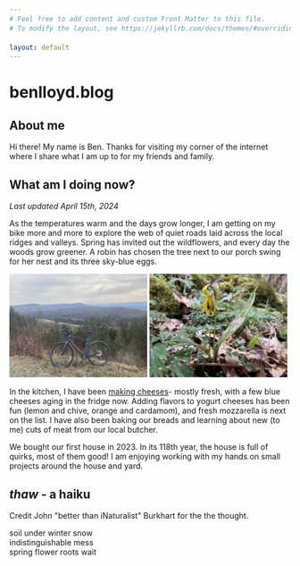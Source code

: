 ```yaml
---
# Feel free to add content and custom Front Matter to this file.
# To modify the layout, see https://jekyllrb.com/docs/themes/#overriding-theme-defaults

layout: default
---
```


# benlloyd.blog

## About me

Hi there! My name is Ben. Thanks for visiting my corner of the internet where I share what I am up to for my friends and family.

## What am I doing now?

*Last updated April 15th, 2024*

As the temperatures warm and the days grow longer, I am getting on my bike more and more to explore the web of quiet roads laid across the local ridges and valleys. Spring has invited out the wildflowers, and every day the woods grow greener. A robin has chosen the tree next to our porch swing for her nest and its three sky-blue eggs.

<div class="image-with-description">
    <img src="/assets/images/2024.04.15-bike-mower.JPEG" alt="Bike in Mower Tract" style="width: 49%; height: auto;"> <img src="/assets/images/2024.04.15-trout-lily.JPEG" alt="Trout lily" style="width: 49%; height: auto;">
</div>

In the kitchen, I have been [making cheeses](/cheese.html)- mostly fresh, with a few blue cheeses aging in the fridge now. Adding flavors to yogurt cheeses has been fun (lemon and chive, orange and cardamom), and fresh mozzarella is next on the list. I have also been baking our breads and learning about new (to me) cuts of meat from our local butcher.

We bought our first house in 2023. In its 118th year, the house is full of quirks, most of them good! I am enjoying working with my hands on small projects around the house and yard.

## *thaw* - a haiku
Credit John "better than iNaturalist" Burkhart for the the thought.

<div class="poetry">
soil under winter snow<br>
indistinguishable mess<br>
spring flower roots wait
</div>